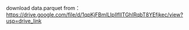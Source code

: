download data.parquet from： 
https://drive.google.com/file/d/1qpKjFBmlLIpIlfIITGhIRqbT8YEfjkec/view?usp=drive_link
